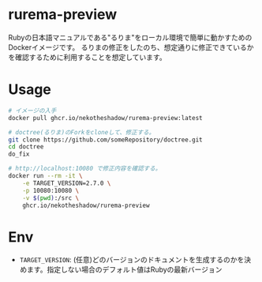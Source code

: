 # rurema-preview

Rubyの日本語マニュアルである"るりま"をローカル環境で簡単に動かすためのDockerイメージです。
るりまの修正をしたのち、想定通りに修正できているかを確認するために利用することを想定しています。

# Usage

```bash
# イメージの入手
docker pull ghcr.io/nekotheshadow/rurema-preview:latest

# doctree(るりま)のForkをcloneして、修正する。
git clone https://github.com/someRepository/doctree.git
cd doctree
do_fix

# http://localhost:10080 で修正内容を確認する。
docker run --rm -it \
    -e TARGET_VERSION=2.7.0 \
    -p 10080:10080 \
    -v $(pwd):/src \
    ghcr.io/nekotheshadow/rurema-preview
``` 

# Env

- `TARGET_VERSION`: (任意)どのバージョンのドキュメントを生成するのかを決めます。指定しない場合のデフォルト値はRubyの最新バージョン